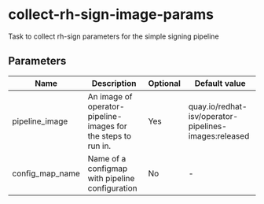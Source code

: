 # collect-rh-sign-image-params

Task to collect rh-sign parameters for the simple signing pipeline

## Parameters

| Name             | Description                                                                           | Optional | Default value                                          |
|------------------|---------------------------------------------------------------------------------------|----------|--------------------------------------------------------|
| pipeline_image   | An image of operator-pipeline-images for the steps to run in.                         | Yes      | quay.io/redhat-isv/operator-pipelines-images:released  |
| config_map_name  | Name of a configmap with pipeline configuration                                       | No       | -                                                      |

